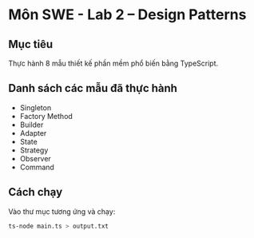 # Môn SWE - Lab 2 – Design Patterns

## Mục tiêu

Thực hành 8 mẫu thiết kế phần mềm phổ biến bằng TypeScript.

## Danh sách các mẫu đã thực hành

- Singleton
- Factory Method
- Builder
- Adapter
- State
- Strategy
- Observer
- Command

## Cách chạy

Vào thư mục tương ứng và chạy:

```bash
ts-node main.ts > output.txt
```
